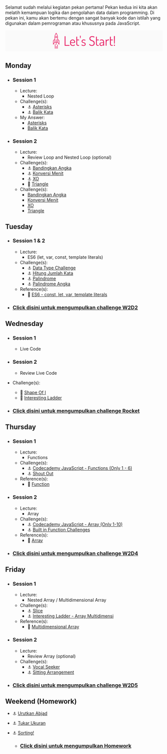 Selamat sudah melalui kegiatan pekan pertama! Pekan kedua ini kita akan melatih kemampuan logika dan pengolahan data dalam programming. Di pekan ini, kamu akan bertemu dengan sangat banyak kode dan istilah yang digunakan dalam pemrograman atau khususnya pada JavaScript.

![Let's start!](/assets/start.png)

## Monday
- ### Session 1
  - Lecture:
    - Nested Loop
  - Challenge(s):
    - :anchor: [Asterisks](/week-2/challenges/anchor-asterisk.md)
    - :anchor: [Balik Kata](/week-2/challenges/anchor-balik-kata.md)
  - My Answer:
    - [Asterisks](./my_answer/w2d1s1)
    - [Balik Kata](./my_answer/w2d1s1)
- ### Session 2
  - Lecture:
    - Review Loop and Nested Loop (optional)
  - Challenge(s):
    - :anchor: [Bandingkan Angka](/week-2/challenges/anchor-bandingkan-angka.md)
    - :anchor: [Konversi Menit](/week-2/challenges/anchor-konversi-menit.md)
    - :anchor: [XO](/week-2/challenges/anchor-xo.md)
    - :rocket: [Triangle](/week-2/challenges/rocket-triangle.md)
  - Challenge(s):
    - [Bandingkan Angka](./my_answer/anchor)
    - [Konversi Menit](./my_answer/anchor)
    - [XO](./my_answer/anchor)
    - [Triangle](./my_answer/rocket)

## Tuesday
- ### Session 1 & 2
  - Lecture:
    - ES6 (let, var, const, template literals)
  - Challenge(s):
    - :anchor: [Data Type Challenge](/week-2/challenges/anchor-data-type.md)
    - :anchor: [Hitung Jumlah Kata](/week-2/challenges/anchor-hitung-jumlah-kata.md)
    - :anchor: [Palindrome](/week-2/challenges/anchor-palindrome.md)
    - :anchor: [Palindrome Angka](/week-2/challenges/anchor-palindrome-angka.md)
  - Reference(s):
    - :notebook_with_decorative_cover: [ES6 - const, let, var, template literals](/week-2/references/es6.md)

- ### [Click disini untuk mengumpulkan challenge W2D2](https://airtable.com/shrzSL4X8vtcj4U0j)

## Wednesday
- ### Session 1
  - Live Code
- ### Session 2
  - Review Live Code
- Challenge(s):
  - :rocket: [Shape Of I](/week-2/challenges/rocket-shape-of-i.md)
  - :rocket: [Interesting Ladder](/week-2/challenges/rocket-interesting-ladder.md)
  
- ### [Click disini untuk mengumpulkan challenge Rocket](https://airtable.com/shriz6huNhn6sEc19)

## Thursday
- ### Session 1
  - Lecture:
    - Functions
  - Challenge(s):
    - :anchor: [Codecademy JavaScript - Functions (Only 1 - 6)](https://www.codecademy.com/courses/introduction-to-javascript/lessons/functions/exercises/intro-to-functions?action=resume_content_item)
    - :anchor: [Shout Out](/week-2/challenges/anchor-basic-functions.md)
  - Reference(s):
    - :notebook_with_decorative_cover: [Function](/week-2/references/js-first-time-function.md)

- ### Session 2
  - Lecture:
    - Array
  - Challenge(s):
    - :anchor: [Codecademy JavaScript - Array (Only 1-10)](https://www.codecademy.com/courses/introduction-to-javascript/lessons/arrays/exercises/arrays?action=resume_content_item)
    - :anchor: [Built in Function Challenges](/week-2/challenges/anchor-array.md)
  - Reference(s):
    - :notebook_with_decorative_cover: [Array](/week-2/references/js-array.md)

 - ### [Click disini untuk mengumpulkan challenge W2D4](https://airtable.com/shrRQH2ewf8k7qbiH)

## Friday
- ### Session 1
  - Lecture:
    - Nested Array / Multidimensional Array
  - Challenge(s):
    - :anchor: [Slice](/week-2/challenges/anchor-slice.md)
    - :anchor: [Interesting Ladder - Array Multidimensi](/week-2/challenges/anchor-ladder-array.md)
  - Reference(s):
    - :notebook_with_decorative_cover: [Multidimensional Array](/week-2/references/js-multidimensional-array.md)

- ### Session 2
  - Lecture:
    - Review Array (optional)
  - Challenge(s):
    - :anchor: [Vocal Seeker](/week-2/challenges/anchor-seeker.md)
    - :anchor: [Sitting Arrangement](/week-2/challenges/anchor-sitting-arrangement.md)

 - ### [Click disini untuk mengumpulkan challenge W2D5](https://airtable.com/shrWo30j0HUiyI9VT)

## Weekend (Homework)
- :anchor: [Urutkan Abjad](/week-2/challenges/anchor-urutkan-abjad.md)
- :anchor: [Tukar Ukuran](/week-2/challenges/anchor-tukar-ukuran.md)
- :anchor: [Sorting!](/week-2/challenges/anchor-sorting.md)

  - ### [Click disini untuk mengumpulkan Homework](https://airtable.com/shrDvQK0e06kMj36L)
